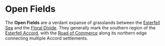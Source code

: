 # Open Fields

The **Open Fields** are a verdant expanse of grasslands between the [Esterfell Sea](esterfell-sea/) and the [Floral Divide](floral-divide.md). They generally mark the southern region of the [Esterfell Accord](../../../ch-2-people-of-mote/societies/esterfell-accord/), with the [Road of Commerce](../../../ch-2-people-of-mote/societies/esterfell-accord/road-of-commerce.md) along its northern edge connecting multiple Accord settlements.
